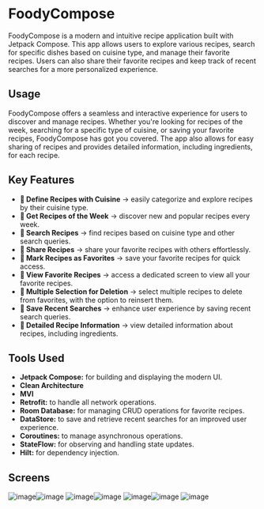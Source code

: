 # FoodyCompose

FoodyCompose is a modern and intuitive recipe application built with Jetpack Compose. This app allows users to explore various recipes, search for specific dishes based on cuisine type, and manage their favorite recipes. Users can also share their favorite recipes and keep track of recent searches for a more personalized experience.

## Usage

FoodyCompose offers a seamless and interactive experience for users to discover and manage recipes. Whether you're looking for recipes of the week, searching for a specific type of cuisine, or saving your favorite recipes, FoodyCompose has got you covered. The app also allows for easy sharing of recipes and provides detailed information, including ingredients, for each recipe.

## Key Features

 - **🔹 Define Recipes with Cuisine** &rarr; easily categorize and explore recipes by their cuisine type.
 - **🔹 Get Recipes of the Week** &rarr; discover new and popular recipes every week.
 - **🔹 Search Recipes** &rarr; find recipes based on cuisine type and other search queries.
 - **🔹 Share Recipes** &rarr; share your favorite recipes with others effortlessly.
 - **🔹 Mark Recipes as Favorites** &rarr; save your favorite recipes for quick access.
 - **🔹 View Favorite Recipes** &rarr; access a dedicated screen to view all your favorite recipes.
 - **🔹 Multiple Selection for Deletion** &rarr; select multiple recipes to delete from favorites, with the option to reinsert them.
 - **🔹 Save Recent Searches** &rarr; enhance user experience by saving recent search queries.
 - **🔹 Detailed Recipe Information** &rarr; view detailed information about recipes, including ingredients.

## Tools Used

- **Jetpack Compose:** for building and displaying the modern UI.
- **Clean Architecture**
- **MVI**
- **Retrofit:** to handle all network operations.
- **Room Database:** for managing CRUD operations for favorite recipes.
- **DataStore:** to save and retrieve recent searches for an improved user experience.
- **Coroutines:** to manage asynchronous operations.
- **StateFlow:** for observing and handling state updates.
- **Hilt:** for dependency injection.

## Screens
![image](https://github.com/user-attachments/assets/ac2181cd-4c92-49d1-9330-34b045cee23e)![image](https://github.com/user-attachments/assets/9d3f8ad7-4008-4c7f-87dd-9cc6d6668974)
![image](https://github.com/user-attachments/assets/d33cd82c-e268-4b5b-a830-46a51230550e)![image](https://github.com/user-attachments/assets/33273323-5295-4e92-a244-7fcc9c37cd2c)
![image](https://github.com/user-attachments/assets/e3da2dd0-9297-4e8e-96f4-0a5e19f7ab67)![image](https://github.com/user-attachments/assets/98fccdeb-2922-4b09-be7b-753458bfdb16) ![image](https://github.com/user-attachments/assets/b61df277-e28c-4dfe-baf3-1c5a1c13d291)
